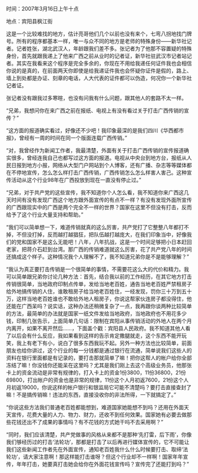 时间：2007年3月16日上午十点

地点：宾阳县枫江街

这是一个比较难找的地方，估计亮哥他们几个以前也没有来个，七弯八拐地找门牌号。所有的程序都基本一样，唯一与众不同的地方是老师的特殊身份——新华社记者。记者姓张，湖北武汉人，年龄跟我们差不多。张记者为了他那不容置疑的特殊身份，首先就跟我递上了他来广西之前从业时的记者证，新华社驻武汉市记者站记者。其实在我看来这个程序是完全多余的，你现在不用给我递任何证件我也会相信你说的是真的，在前面两天你即使是给我递证件我也会怀疑你证件是假的，路上、墙上到处都是办证、刻章的电话，人大代表的证件都可以伪造，何况你一个新华社记者证。

张记者没有跟我过多寒暄，也没有问我有什么问题，跟其他人的套路不太一样。

“兄弟，我想问你在来广西之前在报纸、电视上有没有看过关于打击广西传销的宣传？”

“这方面的报道确实看过，好像还不少吧！我印象最深的是我们四川《华西都市报》，曾经有一周的时间在同一个版面连载广西传销。”

“对，我曾经作为新闻工作者，我最清楚，外面有关于打击广西传销的宣传报道确实很多，曾经连我自己也都写过这方面的报道。电视从中央台到地方台，报纸从人民日报到地方小报，网络从大型门户网站到个人博客，还有广播、杂志等等媒体都在不停地宣传，怎么怎么样打击广西传销，广西传销怎么怎么样害人害己。这种宣传活动从这个行业98年在广西投放到现在一直没有停止过。”

“兄弟，对于共产党的这些宣传，我不知道你个人怎么看，我不知道你来广西这几天时间有没有发现广西这个地方跟外面宣传的有点不一样？有没有发现外面所宣传的广西跟现实中的广西是两个完全不一样的世界？国家在这里不但没有打击，反而给予了这个行业大量支持和帮助。”

“我们可以简单想一下，难道传销就真的这么厉害，共产党打了它整整八年都打不掉，不但没打掉，反而越打越猖狂，把队伍越打越庞大，在我们印象当中，好像我们的党和国家不是这么无能吧！八年，八年抗战，这是一个时间足够把小日本赶回老家，把蒋介石赶到台湾。那广西的传销难道就这么厉害，花了共产党八年的时间还搞成这个样子。这种情况我个人理解不了，我不知道兄弟你是不是能够理解？”

“我认为真正要打击传销是一个很简单的事情，不需要花这么大的代价和精力。我可以简单跟兄弟你讨论几种方法：首先，结合我以前的工作经历，在其它地方打击传销很简单，当地政府印制点传单，发给当地老百姓，通告当地老百姓严禁租房子给外地搞传销的人住，谁敢租房子给当地老百姓住，一经发现，罚你三十万到五十万，这样当地老百姓谁也不敢给外地人租房子，你说这帮家伙连房子都没得住，他还能在广西呆吗？说实话，这种办法还稍微复杂了一点，我再跟你谈两种比较简单的方法，最简单的办法就是国家一纸文件发给当地政府，当地政府也不用花多少钱，印制几张告示，上面简单几句话：限制在宾阳从事传销活动的外地人在两个月内离开，如果不离开然后……，下面盖个戳：宾阳县人民政府。我不知道其他人看了以后会有什么反应，我如果看到这样的告示肯定撒腿就走，这个东西不能开玩笑，我上有老下有小，说白了很多东西我玩不起。另外一种方法也比较简单，前面朋友也给你讲过，这个行业的每一分钱都是通过银行在流通，简单说我们这些人的资料在银行里面都是有记录的，要打击那就简单了嘛！把你这帮人的帐户给你全部冻结了嘛！你没钱你还能呆在这里吗？尤其是我们刚上去这个高级业务员，他那张卡上的资金流动是非常有规律的，打入卡上的资金1份3800，11份36800，21份69800，打出帐户的资金也是非常的规律，11份这个人月初返7600，21份这个人月初返19000，你说这样的帐户银行和银监局它可能不清楚吗？要打击直接查封了嘛！不是搞传销嘛！违法的东西，直接没收你的非法所得，一下就搞定了。”

“你说这些方法我们普通老百姓都能想到，难道国家她能想不到吗？还用在外面天天宣传，花费大量的人力、物力、财力，还收不到任何效果。国家她有必要去做那些花钱还出不了成果的事情吗？有不花钱的方式她干吗不去采用啊？”

“同时，我们应该清楚，共产党做事的风格从来都不是那种‘先打雷，后下雨’，你像我们够经历过的打击‘法轮功’，那都是打击了以后再进行媒体宣传的，它不可能让我们这些新闻工作者先在外面宣传，通知老百姓我什么什么时候要打击、取缔‘法轮功’，请大家注意啊！那这样能打击谁呀？但这个行业却不一样啊！国家年年宣传，年年打击，她要真打击她会给你在外面花钱宣传吗？宣传完了还能打到吗？”
